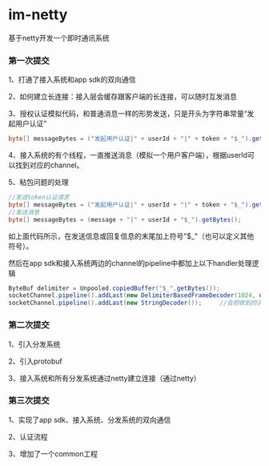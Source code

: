 # im-netty
基于netty开发一个即时通讯系统

### 第一次提交

1、打通了接入系统和app sdk的双向通信

2、如何建立长连接：接入层会缓存跟客户端的长连接，可以随时互发消息

3、授权认证模拟代码，和普通消息一样的形势发送，只是开头为字符串常量“发起用户认证”

```java
byte[] messageBytes = ("发起用户认证|" + userId + "|" + token + "$_").getBytes();
```

4、接入系统的有个线程，一直推送消息（模拟一个用户客户端），根据userId可以找到对应的channel。

5、粘包问题的处理

```java
//发送token认证请求
byte[] messageBytes = ("发起用户认证|" + userId + "|" + token + "$_").getBytes();
//发送消息
byte[] messageBytes = (message + "|" + userId + "$_").getBytes();
```

如上面代码所示，在发送信息或回复信息的末尾加上符号"$_"（也可以定义其他符号）。

然后在app sdk和接入系统两边的channel的pipeline中都加上以下handler处理逻辑

```java
ByteBuf delimiter = Unpooled.copiedBuffer("$_".getBytes());
socketChannel.pipeline().addLast(new DelimiterBasedFrameDecoder(1024, delimiter));
socketChannel.pipeline().addLast(new StringDecoder());     //会把收到的消息直接转为String，而不是ByteBuf
```

### 第二次提交

1、引入分发系统

2、引入protobuf

3、接入系统和所有分发系统通过netty建立连接（通过netty）

### 第三次提交

1、实现了app sdk、接入系统、分发系统的双向通信

2、认证流程

3、增加了一个common工程